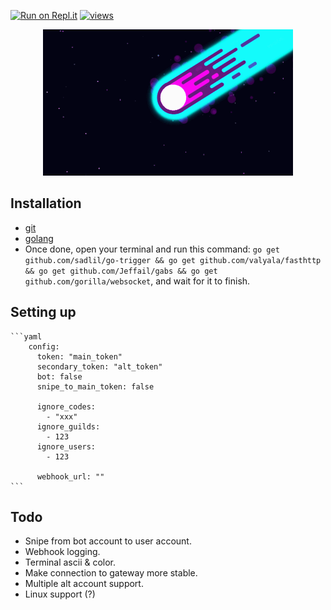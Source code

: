 [![Run on Repl.it](https://repl.it/badge/github/azaelgg/meteoric)](https://repl.it/github/azaelgg/meteoric) [![views](https://hits.seeyoufarm.com/api/count/incr/badge.svg?url=https://github.com/azaelgg/meteoric)](https://hits.seeyoufarm.com)

<p align="center">
    <img src="meteoric.gif" alt="animated"/>
</p>

## Installation
  - [git](https://git-scm.com/download)
  - [golang](https://golang.org/dl/)
  - Once done, open your terminal and run this command: `go get github.com/sadlil/go-trigger && go get github.com/valyala/fasthttp && go get github.com/Jeffail/gabs && go get github.com/gorilla/websocket`, and wait for it to finish.

## Setting up
    ```yaml
        config:
          token: "main_token"
          secondary_token: "alt_token"
          bot: false
          snipe_to_main_token: false

          ignore_codes: 
            - "xxx"
          ignore_guilds:
            - 123
          ignore_users:
            - 123

          webhook_url: ""
    ```

## Todo
  - Snipe from bot account to user account.
  - Webhook logging.
  - Terminal ascii & color.
  - Make connection to gateway more stable.
  - Multiple alt account support.
  - Linux support (?)
